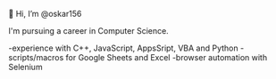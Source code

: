 👋 Hi, I’m @oskar156

I'm pursuing a career in Computer Science.

-experience with C++, JavaScript, AppsSript, VBA and Python
-scripts/macros for Google Sheets and Excel
-browser automation with Selenium

<!---
oskar156/oskar156 is a ✨ special ✨ repository because its `README.md` (this file) appears on your GitHub profile.
You can click the Preview link to take a look at your changes.
--->
